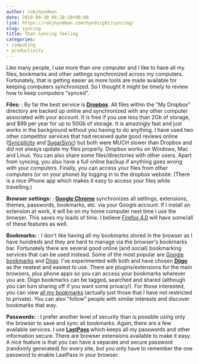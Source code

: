 ```yaml
---
author: robjhyndman
date: 2010-09-30 06:18:10+00:00
link: https://robjhyndman.com/hyndsight/syncing/
slug: syncing
title: That syncing feeling
categories:
- computing
- productivity
---
```


Like many people, I use more than one computer and I like to have all my files, bookmarks and other settings synchronized across my computers. Fortunately, that is getting easier as more tools are made available for keeping computers synchronized. So I thought it might be timely to review how to keep computers "synced".



**Files:**
:    By far the best service is [**Dropbox**](http://dropbox.com). All files within the "My Dropbox" directory are backed up online and synchronized with any other computer associated with your account. It is free if you use less than 2Gb of storage, and $99 per year for up to 50Gb of storage. It is amazingly fast and just works in the background without you having to do anything. I have used two other competitor services that had received quite good reviews online ([Syncplicity](http://www.syncplicity.com) and [SugarSync](http://www.sugarsync.com)) but both were MUCH slower than Dropbox and did not always update my files properly. Dropbox works on Windows, Mac and Linux. You can also share some files/directories with other users. Apart from syncing, you also have a full online backup if anything goes wrong with your computers. Finally, you can access your files from other computers (or on your phone) by logging in to the dropbox website. (There is a nice iPhone app which makes it easy to access your files while travelling.)

**Browser settings:**
:    [**Google Chrome**](http://www.google.com/chrome/) synchronizes all settings, extensions, themes, passwords, bookmarks, etc. via your Google account. If I install an extension at work, it will be on my home computer next time I use the browser. This saves my loads of time. I believe [Firefox 4.0](http://www.mozilla.com/firefox/beta) will have some/all of these features as well.

**Bookmarks:**
:    I don't like having all my bookmarks stored in the browser as I have hundreds and they are hard to manage via the browser's bookmarks bar. Fortunately there are several good online (and social) bookmarking services that can be used instead. Some of the most popular are [Google bookmarks](http://www.google.com/bookmarks/) and [Diigo](http://www.diigo.com/). I've experimented with both and have chosen [**Diigo**](http://www.diigo.com/) as the neatest and easiest to use. There are plugins/extensions for the main browsers, plus phone apps so you can access your bookmarks wherever you are. Diigo bookmarks can be tagged, searched and shared (although you can turn sharing off if you want some privacy!). For those interested, you can view [all my bookmarks](http://www.diigo.com/user/robjhyndman) (actually just those that I have not restricted to private). You can also "follow" people with similar interests and discover bookmarks that way.

**Passwords:**
:    I prefer another level of security than is possible using only the browser to save and sync all bookmarks. Again, there are a few available services. I use [**LastPass**](http://lastpass.com/) which keeps all my passwords and other information secure. There are browser extensions available to make it easy. A nice feature is that you can have a separate and secure password (randomly generated) for every site, but you only have to remember the one password to enable LastPass in your browser.
